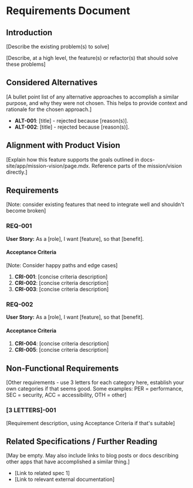 # Requirements Document

## Introduction

[Describe the existing problem(s) to solve]

[Describe, at a high level, the feature(s) or refactor(s) that should solve these problems]

## Considered Alternatives

[A bullet point list of any alternative approaches to accomplish a similar purpose, and why they were not chosen. This helps to provide context and rationale for the chosen approach.]

- **ALT-001**: [title] - rejected because [reason(s)].
- **ALT-002**: [title] - rejected because [reason(s)].

## Alignment with Product Vision

[Explain how this feature supports the goals outlined in docs-site/app/mission-vision/page.mdx. Reference parts of the mission/vision directly.]

## Requirements

[Note: consider existing features that need to integrate well and shouldn't become broken]

### REQ-001

**User Story:** As a [role], I want [feature], so that [benefit].

#### Acceptance Criteria

[Note: Consider happy paths and edge cases]

1. **CRI-001**: [concise criteria description]
2. **CRI-002**: [concise criteria description]
3. **CRI-003**: [concise criteria description]

### REQ-002

**User Story:** As a [role], I want [feature], so that [benefit].

#### Acceptance Criteria

1. **CRI-004**: [concise criteria description]
2. **CRI-005**: [concise criteria description]

## Non-Functional Requirements

[Other requirements - use 3 letters for each category here, establish your own categories if that seems good. Some examples: PER = performance, SEC = security, ACC = accessibility, OTH = other]

### [3 LETTERS]-001

[Requirement description, using Acceptance Criteria if that's suitable]

## Related Specifications / Further Reading

[May be empty. May also include links to blog posts or docs describing other apps that have accomplished a similar thing.]

- [Link to related spec 1]
- [Link to relevant external documentation]

